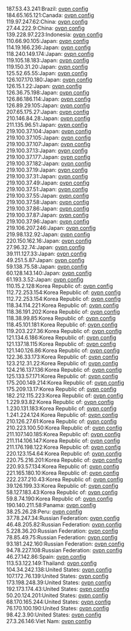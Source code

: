 187.53.43.241:Brazil: [ovpn config](vpn/187_53_43_241.ovpn)  
184.65.165.121:Canada: [ovpn config](vpn/184_65_165_121.ovpn)  
119.97.247.62:China: [ovpn config](vpn/119_97_247_62.ovpn)  
27.44.222.9:China: [ovpn config](vpn/27_44_222_9.ovpn)  
139.228.97.223:Indonesia: [ovpn config](vpn/139_228_97_223.ovpn)  
110.66.90.105:Japan: [ovpn config](vpn/110_66_90_105.ovpn)  
114.19.166.236:Japan: [ovpn config](vpn/114_19_166_236.ovpn)  
118.240.149.174:Japan: [ovpn config](vpn/118_240_149_174.ovpn)  
119.105.18.183:Japan: [ovpn config](vpn/119_105_18_183.ovpn)  
119.150.31.20:Japan: [ovpn config](vpn/119_150_31_20.ovpn)  
125.52.65.55:Japan: [ovpn config](vpn/125_52_65_55.ovpn)  
126.107.170.180:Japan: [ovpn config](vpn/126_107_170_180.ovpn)  
126.15.1.22:Japan: [ovpn config](vpn/126_15_1_22.ovpn)  
126.36.75.198:Japan: [ovpn config](vpn/126_36_75_198.ovpn)  
126.86.186.114:Japan: [ovpn config](vpn/126_86_186_114.ovpn)  
126.89.29.105:Japan: [ovpn config](vpn/126_89_29_105.ovpn)  
207.65.175.27:Japan: [ovpn config](vpn/207_65_175_27.ovpn)  
210.146.84.28:Japan: [ovpn config](vpn/210_146_84_28.ovpn)  
211.135.96.51:Japan: [ovpn config](vpn/211_135_96_51.ovpn)  
219.100.37.104:Japan: [ovpn config](vpn/219_100_37_104.ovpn)  
219.100.37.105:Japan: [ovpn config](vpn/219_100_37_105.ovpn)  
219.100.37.107:Japan: [ovpn config](vpn/219_100_37_107.ovpn)  
219.100.37.13:Japan: [ovpn config](vpn/219_100_37_13.ovpn)  
219.100.37.177:Japan: [ovpn config](vpn/219_100_37_177.ovpn)  
219.100.37.182:Japan: [ovpn config](vpn/219_100_37_182.ovpn)  
219.100.37.19:Japan: [ovpn config](vpn/219_100_37_19.ovpn)  
219.100.37.31:Japan: [ovpn config](vpn/219_100_37_31.ovpn)  
219.100.37.49:Japan: [ovpn config](vpn/219_100_37_49.ovpn)  
219.100.37.51:Japan: [ovpn config](vpn/219_100_37_51.ovpn)  
219.100.37.55:Japan: [ovpn config](vpn/219_100_37_55.ovpn)  
219.100.37.58:Japan: [ovpn config](vpn/219_100_37_58.ovpn)  
219.100.37.86:Japan: [ovpn config](vpn/219_100_37_86.ovpn)  
219.100.37.87:Japan: [ovpn config](vpn/219_100_37_87.ovpn)  
219.100.37.96:Japan: [ovpn config](vpn/219_100_37_96.ovpn)  
219.106.207.246:Japan: [ovpn config](vpn/219_106_207_246.ovpn)  
219.98.132.92:Japan: [ovpn config](vpn/219_98_132_92.ovpn)  
220.150.162.16:Japan: [ovpn config](vpn/220_150_162_16.ovpn)  
27.96.32.74:Japan: [ovpn config](vpn/27_96_32_74.ovpn)  
39.111.127.33:Japan: [ovpn config](vpn/39_111_127_33.ovpn)  
49.251.5.87:Japan: [ovpn config](vpn/49_251_5_87.ovpn)  
59.138.75.58:Japan: [ovpn config](vpn/59_138_75_58.ovpn)  
60.128.143.140:Japan: [ovpn config](vpn/60_128_143_140.ovpn)  
61.193.3.52:Japan: [ovpn config](vpn/61_193_3_52.ovpn)  
110.15.2.128:Korea Republic of: [ovpn config](vpn/110_15_2_128.ovpn)  
112.72.253.154:Korea Republic of: [ovpn config](vpn/112_72_253_154.ovpn)  
112.72.253.154:Korea Republic of: [ovpn config](vpn/112_72_253_154.ovpn)  
118.34.114.221:Korea Republic of: [ovpn config](vpn/118_34_114_221.ovpn)  
118.36.191.202:Korea Republic of: [ovpn config](vpn/118_36_191_202.ovpn)  
118.38.99.85:Korea Republic of: [ovpn config](vpn/118_38_99_85.ovpn)  
118.45.101.181:Korea Republic of: [ovpn config](vpn/118_45_101_181.ovpn)  
119.203.227.36:Korea Republic of: [ovpn config](vpn/119_203_227_36.ovpn)  
121.134.6.186:Korea Republic of: [ovpn config](vpn/121_134_6_186.ovpn)  
121.137.18.115:Korea Republic of: [ovpn config](vpn/121_137_18_115.ovpn)  
121.140.126.86:Korea Republic of: [ovpn config](vpn/121_140_126_86.ovpn)  
122.36.33.173:Korea Republic of: [ovpn config](vpn/122_36_33_173.ovpn)  
123.212.31.22:Korea Republic of: [ovpn config](vpn/123_212_31_22.ovpn)  
124.216.137.136:Korea Republic of: [ovpn config](vpn/124_216_137_136.ovpn)  
125.133.57.171:Korea Republic of: [ovpn config](vpn/125_133_57_171.ovpn)  
175.200.149.214:Korea Republic of: [ovpn config](vpn/175_200_149_214.ovpn)  
175.209.13.17:Korea Republic of: [ovpn config](vpn/175_209_13_17.ovpn)  
182.212.115.223:Korea Republic of: [ovpn config](vpn/182_212_115_223.ovpn)  
1.229.93.82:Korea Republic of: [ovpn config](vpn/1_229_93_82.ovpn)  
1.230.131.183:Korea Republic of: [ovpn config](vpn/1_230_131_183.ovpn)  
1.241.224.124:Korea Republic of: [ovpn config](vpn/1_241_224_124.ovpn)  
210.126.27.61:Korea Republic of: [ovpn config](vpn/210_126_27_61.ovpn)  
210.223.100.50:Korea Republic of: [ovpn config](vpn/210_223_100_50.ovpn)  
211.107.140.185:Korea Republic of: [ovpn config](vpn/211_107_140_185.ovpn)  
211.114.106.147:Korea Republic of: [ovpn config](vpn/211_114_106_147.ovpn)  
211.176.198.122:Korea Republic of: [ovpn config](vpn/211_176_198_122.ovpn)  
220.123.154.64:Korea Republic of: [ovpn config](vpn/220_123_154_64.ovpn)  
220.75.216.201:Korea Republic of: [ovpn config](vpn/220_75_216_201.ovpn)  
220.93.57.134:Korea Republic of: [ovpn config](vpn/220_93_57_134.ovpn)  
221.165.180.10:Korea Republic of: [ovpn config](vpn/221_165_180_10.ovpn)  
222.237.210.43:Korea Republic of: [ovpn config](vpn/222_237_210_43.ovpn)  
39.126.199.33:Korea Republic of: [ovpn config](vpn/39_126_199_33.ovpn)  
58.127.183.43:Korea Republic of: [ovpn config](vpn/58_127_183_43.ovpn)  
59.8.74.190:Korea Republic of: [ovpn config](vpn/59_8_74_190.ovpn)  
190.140.211.58:Panama: [ovpn config](vpn/190_140_211_58.ovpn)  
38.25.26.28:Peru: [ovpn config](vpn/38_25_26_28.ovpn)  
37.78.247.34:Russian Federation: [ovpn config](vpn/37_78_247_34.ovpn)  
46.48.205.82:Russian Federation: [ovpn config](vpn/46_48_205_82.ovpn)  
5.228.36.20:Russian Federation: [ovpn config](vpn/5_228_36_20.ovpn)  
78.85.49.75:Russian Federation: [ovpn config](vpn/78_85_49_75.ovpn)  
93.181.242.160:Russian Federation: [ovpn config](vpn/93_181_242_160.ovpn)  
94.78.227.108:Russian Federation: [ovpn config](vpn/94_78_227_108.ovpn)  
46.27.142.86:Spain: [ovpn config](vpn/46_27_142_86.ovpn)  
113.53.122.149:Thailand: [ovpn config](vpn/113_53_122_149.ovpn)  
104.34.242.138:United States: [ovpn config](vpn/104_34_242_138.ovpn)  
107.172.76.139:United States: [ovpn config](vpn/107_172_76_139.ovpn)  
173.198.248.39:United States: [ovpn config](vpn/173_198_248_39.ovpn)  
192.173.174.43:United States: [ovpn config](vpn/192_173_174_43.ovpn)  
50.20.124.201:United States: [ovpn config](vpn/50_20_124_201.ovpn)  
68.170.165.244:United States: [ovpn config](vpn/68_170_165_244.ovpn)  
76.170.100.190:United States: [ovpn config](vpn/76_170_100_190.ovpn)  
98.42.3.90:United States: [ovpn config](vpn/98_42_3_90.ovpn)  
27.3.26.146:Viet Nam: [ovpn config](vpn/27_3_26_146.ovpn)  
